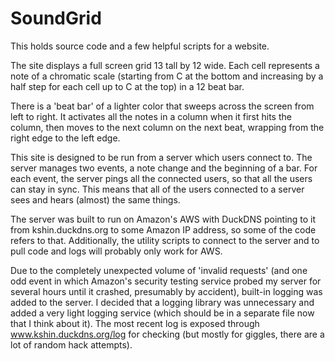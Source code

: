 SoundGrid
=========
This holds source code and a few helpful scripts for a website.

The site displays a full screen grid 13 tall by 12 wide. Each cell represents a note of a chromatic scale (starting from C at the bottom and increasing by a half step for each cell up to C at the top) in a 12 beat bar.

There is a 'beat bar' of a lighter color that sweeps across the screen from left to right. It activates all the notes in a column when it first hits the column, then moves to the next column on the next beat, wrapping from the right edge to the left edge.

This site is designed to be run from a server which users connect to. The server manages two events, a note change and the beginning of a bar. For each event, the server pings all the connected users, so that all the users can stay in sync. This means that all of the users connected to a server sees and hears (almost) the same things.

The server was built to run on Amazon's AWS with DuckDNS pointing to it from kshin.duckdns.org to some Amazon IP address, so some of the code refers to that. Additionally, the utility scripts to connect to the server and to pull code and logs will probably only work for AWS.

Due to the completely unexpected volume of 'invalid requests' (and one odd event in which Amazon's security testing service probed my server for several hours until it crashed, presumably by accident), built-in logging was added to the server. I decided that a logging library was unnecessary and added a very light logging service (which should be in a separate file now that I think about it). The most recent log is exposed through www.kshin.duckdns.org/log for checking (but mostly for giggles, there are a lot of random hack attempts).
